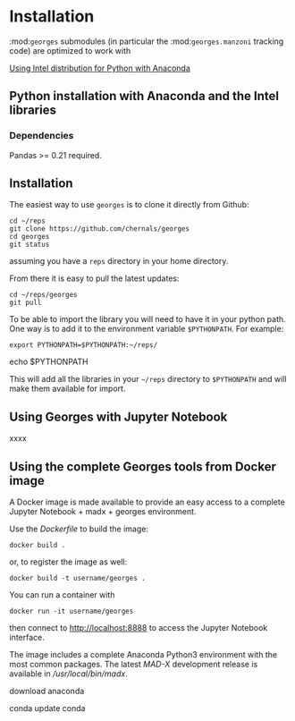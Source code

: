 # Installation

:mod:`georges` submodules (in particular the :mod:`georges.manzoni` tracking code) are optimized to work with 

[Using Intel distribution for Python with Anaconda](https://software.intel.com/en-us/articles/using-intel-distribution-for-python-with-anaconda)


## Python installation with Anaconda and the Intel libraries

### Dependencies

Pandas >= 0.21 required.

## Installation
The easiest way to use `georges` is to clone it directly from Github:

    cd ~/reps
    git clone https://github.com/chernals/georges
    cd georges
    git status
    
assuming you have a `reps` directory in your home directory.

From there it is easy to pull the latest updates:

    cd ~/reps/georges
    git pull
   
To be able to import the library you will need to have it in your python path. One way is to add it to the environment variable `$PYTHONPATH`. For example:

    export PYTHONPATH=$PYTHONPATH:~/reps/
echo $PYTHONPATH
    
This will add all the libraries in your `~/reps` directory to `$PYTHONPATH` and will make them available for import.
 
## Using Georges with Jupyter Notebook
xxxx  


## Using the complete Georges tools from Docker image
A Docker image is made available to provide an easy access to a complete Jupyter Notebook + madx + georges environment.
 
Use  the *Dockerfile* to build the image:
 
```
docker build .
```

or, to register the image as well:

```
docker build -t username/georges .
```

You can run a container with

```
docker run -it username/georges
```

then connect to [http://localhost:8888](http://localhost:8888) to access the Jupyter Notebook interface.

The image includes a complete Anaconda Python3 environment with the most common packages. 
The latest *MAD-X* development release is available in */usr/local/bin/madx*.


download anaconda

conda update conda

